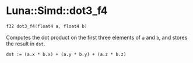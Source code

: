 # Luna::Simd::dot3_f4

```c++
f32 dot3_f4(float4 a, float4 b)
```

Computes the dot product on the first three elements of `a` and `b`, and stores the result in `dst`. 


```
dst := (a.x * b.x) + (a.y * b.y) + (a.z * b.z)
```


